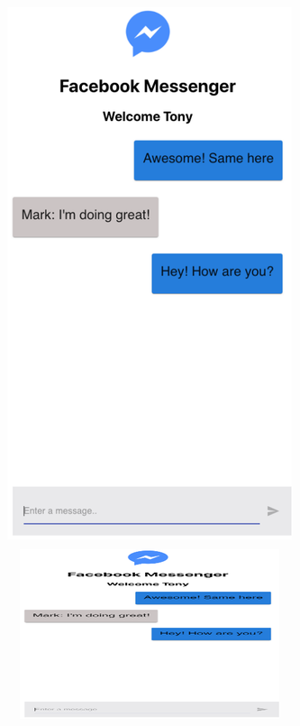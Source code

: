 ![facebook-messenger-Clone](https://github.com/tdyleuth/facebook-messenger-clone/blob/master/src/images/fb-messenger-clone-screen.png?raw=true)
<p align="center">
  <img width="460" height="300" src="https://github.com/tdyleuth/facebook-messenger-clone/blob/master/src/images/fb-messenger-clone-screen.png">
</p>
